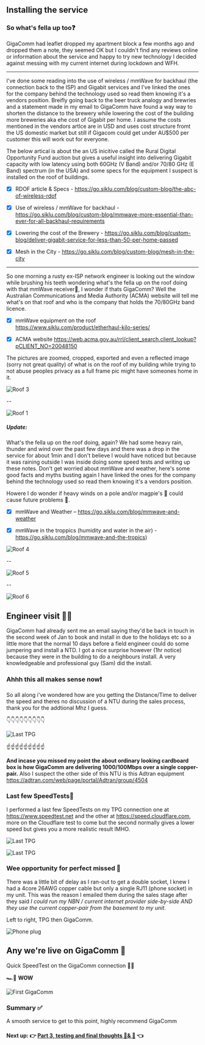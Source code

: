 ## Installing the service

### So what's fella up too❓

GigaComm had leaflet dropped my apartment block a few months ago and dropped them a note, they seemed OK but I couldn't  find any reviews online or information about the service and happy to try new technology I decided against messing with my current internet during lockdown and WFH.

---

I've done some reading into the use of wireless / mmWave for backhaul (the connection back to the ISP) and Gigabit services and I've linked the ones for the company behind the technology used so read them knowing it's a vendors position. Breifly going back to the beer truck analogy and brewries and a statement made in my email to GigaComm have found a way way to shorten the distance to the brewery while lowering the cost of the building more breweries aka ehe cost of Gigabit per home. I assume the costs mentioned in the vendors artlce are in USD and uses cost structure fromt the US domestic market but still if Gigacom could get under AU$500 per customer this will work out for everyone.

The below artical is about the an US inicitive called the Rural Digital Opportunity Fund auction but gives a useful insight into delivering Gigabit capacity with low latency using both 60GHz (V Band) and/or 70/80 GHz (E Band) spectrum (in the USA) and some specs for the equipment I suspect is installed on the roof of buildings. 



- [x] RDOF article & Specs - https://go.siklu.com/blog/custom-blog/the-abc-of-wireless-rdof 

- [x] Use of wireless / mmWave for backhaul - https://go.siklu.com/blog/custom-blog/mmwave-more-essential-than-ever-for-all-backhaul-requirements

- [x] Lowering the cost of the Brewery - https://go.siklu.com/blog/custom-blog/deliver-gigabit-service-for-less-than-50-per-home-passed

- [x] Mesh in the City - https://go.siklu.com/blog/custom-blog/mesh-in-the-city

  

---

So one morning a rusty ex-ISP network engineer is looking out the window while brushing his teeth wondering what's the fella up on the roof doing with that mmWave receiver🤔, I wonder if thats GigaComm? Well the Australian Communications and Media Authority (ACMA) website will tell me what's on that roof and who is the company that holds the 70/80GHz band licence. 



- [x] mmWave equipment on the roof https://www.siklu.com/product/etherhaul-kilo-series/ 
- [x] ACMA website https://web.acma.gov.au/rrl/client_search.client_lookup?pCLIENT_NO=20048150 



The pictures are zoomed, cropped, exported and even a reflected image (sorry not great quality) of what is on the roof of my building while trying to not abuse peoples privacy as a full frame pic might have someones home in it.



![Roof 3](https://github.com/alexanderswift/public-gigacom/blob/main/pics/roof3.jpeg)

-- 

![Roof 1](https://github.com/alexanderswift/public-gigacom/blob/main/pics/roof1.jpeg)





##### Update: 

What's the fella up on the roof doing, again? We had some heavy rain, thunder and wind over the past few days and there was a drop in the service for about 1min and I don't  believe I would have noticed but because it was raining outside I was inside doing some speed tests and writing up these notes. Don't get worried about mmWave and weather, here's some good facts and myths busting again I have linked the ones for the company behind the technology used so read them knowing it's a vendors position. 

Howere I do wonder if heavy winds on a pole and/or magpie's 🦅 could cause future problems 🤔.

 

- [x] mmWave and Weather – https://go.siklu.com/blog/mmwave-and-weather
- [x] mmWave in the troppics (humidity and water in the air) - https://go.siklu.com/blog/mmwave-and-the-tropics) 





![Roof 4](https://github.com/alexanderswift/public-gigacom/blob/main/pics/roof3.jpeg)

-- 

![Roof 5](https://github.com/alexanderswift/public-gigacom/blob/main/pics/roof4.jpeg)

-- 

![Roof 6](https://github.com/alexanderswift/public-gigacom/blob/main/pics/roof5.jpeg)



## Engineer visit 👷‍♀️

GigaComm had already sent me an email saying they'd be back in touch in the second week of Jan to book and install in due to the holidays etc so a little more that the normal 10 days before a field engineer could do some jumpering and install a NTD. I got a nice surprise however (1hr notice) because they were in the building to do a neighbours install. A very knowledgeable and professional guy (Sam) did the install.

### Ahhh this all makes sense now❗️

So all along i've wondered how are you getting the Distance/Time to deliver the speed and theres no  discussion of a NTU during the sales process, thank you for the addtional  Mhz I guess. 

👇👇👇👇👇👇👇👇👇

![Last TPG](https://github.com/alexanderswift/public-gigacom/blob/main/pics/IMG_1120.jpeg)

☝️☝️☝️☝️☝️☝️☝️☝️☝️

**And incase you missed my point the about ordinary looking cardboard box is how GigaComm are delivering 1000/100Mbps over a single copper-pair.** Also I suspect the other side of this NTU is this Adtran equipment https://adtran.com/web/page/portal/Adtran/group/4504  

### Last few SpeedTests👋 

I performed a last few SpeedTests on my TPG connection one at https://www.speedtest.net and the other at https://speed.cloudflare.com, more on the Cloudflare test to come but the second normally gives a lower speed but gives you a more realistic result IMHO.



![Last TPG](https://github.com/alexanderswift/public-gigacom/blob/main/pics/GigaComm-host-speedtest1.png)



![Last TPG](https://github.com/alexanderswift/public-gigacom/blob/main/pics/CF-SpeedTest1.png)



### Wee opportunity for perfect missed 🙊

There was a little bit of delay as I ran-out to get a double socket, I knew I had a 4core 26AWG copper cable but only a single RJ11 (phone socket) in my unit. This was the reason I emailed them during the sales stage after they said *I could run my NBN / current internet provider side-by-side AND they use the current copper-pair from the basement to my unit*.



Left to right, TPG then GigaComm.  



![Phone plug](https://github.com/alexanderswift/public-gigacom/blob/main/pics/copper-pair.jpeg)



## Any we're live on GigaComm 🦄

Quick SpeedTest on the GigaComm connection 🙋‍♂️

🏎💨 **WOW**

![First GigaComm](https://github.com/alexanderswift/public-gigacom/blob/main/pics/CF-SpeedTest2.png)





### Summary ✅

A smooth service to get to this point, highly recommend GigaComm 



#### Next up: 👉 [Part 3, testing and final thoughts 🧪& 🤔](https://github.com/alexanderswift/public-gigacom/blob/main/testing_and_final_thoughts.md) 👈

